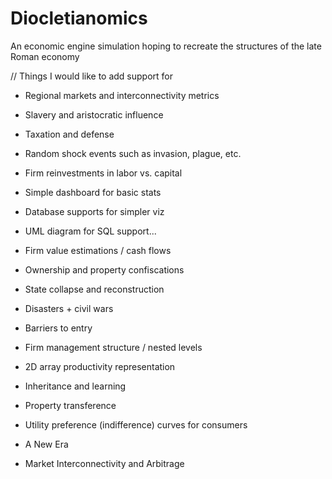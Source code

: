 # Diocletianomics
An economic engine simulation hoping to recreate the structures of the late Roman economy

// Things I would like to add support for
- Regional markets and interconnectivity metrics
- Slavery and aristocratic influence
- Taxation and defense
- Random shock events such as invasion, plague, etc.
- Firm reinvestments in labor vs. capital
- Simple dashboard for basic stats 
- Database supports for simpler viz
- UML diagram for SQL support...
- Firm value estimations / cash flows
- Ownership and property confiscations
- State collapse and reconstruction
- Disasters + civil wars
- Barriers to entry
- Firm management structure / nested levels
- 2D array productivity representation
- Inheritance and learning
- Property transference
- Utility preference (indifference) curves for consumers

- A New Era
- Market Interconnectivity and Arbitrage

